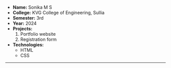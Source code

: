 - **Name:** Sonika M S 
- **College:** KVG College of Engineering, Sullia  
- **Semester:** 3rd  
- **Year:** 2024  
- **Projects:**  
  1. Portfolio website  
  2. Registration form  
- **Technologies:**  
  - HTML 
  - CSS    

---
